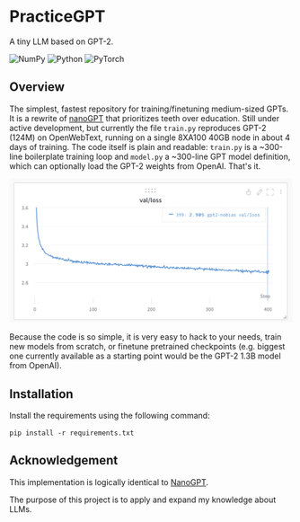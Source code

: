 # PracticeGPT

A tiny LLM based on GPT-2.

![NumPy](https://img.shields.io/badge/numpy-%23013243.svg?style=for-the-badge&logo=numpy&logoColor=white)
![Python](https://img.shields.io/badge/python-3670A0?style=for-the-badge&logo=python&logoColor=ffdd54)
![PyTorch](https://img.shields.io/badge/PyTorch-%23EE4C2C.svg?style=for-the-badge&logo=PyTorch&logoColor=white)

## Overview

The simplest, fastest repository for training/finetuning medium-sized GPTs. It is a rewrite of [nanoGPT](https://github.com/karpathy/NanoGPT) that prioritizes teeth over education. Still under active development, but currently the file `train.py` reproduces GPT-2 (124M) on OpenWebText, running on a single 8XA100 40GB node in about 4 days of training. The code itself is plain and readable: `train.py` is a ~300-line boilerplate training loop and `model.py` a ~300-line GPT model definition, which can optionally load the GPT-2 weights from OpenAI. That's it.

![loss](./screenshots/gpt2_124M_loss.png)

Because the code is so simple, it is very easy to hack to your needs, train new models from scratch, or finetune pretrained checkpoints (e.g. biggest one currently available as a starting point would be the GPT-2 1.3B model from OpenAI).


## Installation

Install the requirements using the following command:
```
pip install -r requirements.txt
```

## Acknowledgement

This implementation is logically identical to [NanoGPT](https://github.com/karpathy/nanoGPT).

The purpose of this project is to apply and expand my knowledge about LLMs.
